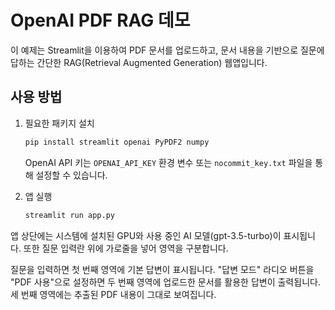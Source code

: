# OpenAI PDF RAG 데모

이 예제는 Streamlit을 이용하여 PDF 문서를 업로드하고, 문서 내용을 기반으로
질문에 답하는 간단한 RAG(Retrieval Augmented Generation) 웹앱입니다.

## 사용 방법

1. 필요한 패키지 설치
   ```bash
   pip install streamlit openai PyPDF2 numpy
   ```
   OpenAI API 키는 `OPENAI_API_KEY` 환경 변수 또는 `nocommit_key.txt` 파일을 통해
   설정할 수 있습니다.

2. 앱 실행
   ```bash
   streamlit run app.py
   ```

앱 상단에는 시스템에 설치된 GPU와 사용 중인 AI 모델(gpt-3.5-turbo)이 표시됩니다.
또한 질문 입력란 위에 가로줄을 넣어 영역을 구분합니다.

질문을 입력하면 첫 번째 영역에 기본 답변이 표시됩니다.
"답변 모드" 라디오 버튼을 "PDF 사용"으로 설정하면 두 번째 영역에
업로드한 문서를 활용한 답변이 출력됩니다.
세 번째 영역에는 추출된 PDF 내용이 그대로 보여집니다.
